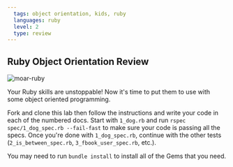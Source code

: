 ```yaml
---
  tags: object orientation, kids, ruby 
  languages: ruby
  level: 2
  type: review
---
```


## Ruby Object Orientation Review

![moar-ruby](http://media3.giphy.com/media/2ZrBDZDah2jjq/200.gif)

Your Ruby skills are unstoppable! Now it's time to put them to use with some object oriented programming. 

Fork and clone this lab then follow the instructions and write your code in each of the numbered docs. Start with `1_dog.rb` and run `rspec spec/1_dog_spec.rb --fail-fast` to make sure your code is passing all the specs. Once you're done with `1_dog_spec.rb`, continue with the other tests (`2_is_between_spec.rb`, `3_fbook_user_spec.rb`, etc.).

You may need to run `bundle install` to install all of the Gems that you need.



